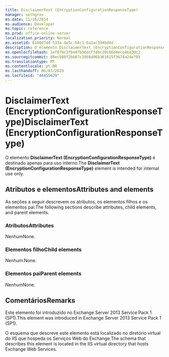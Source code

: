 ```yaml
---
title: DisclaimerText (EncryptionConfigurationResponseType)
manager: sethgros
ms.date: 11/16/2014
ms.audience: Developer
ms.topic: reference
ms.prod: office-online-server
localization_priority: Normal
ms.assetid: 6180d74d-533a-4e5c-b4c1-6a1ac394bd4d
description: O elemento DisclaimerText (EncryptionConfigurationResponseType) é destinado apenas para uso interno.
ms.openlocfilehash: 1ef078c3fbe07b56dcffdbc20c66d4ece46a30c2
ms.sourcegitcommit: 88ec988f2bb67c1866d06b361615f3674a24e795
ms.translationtype: MT
ms.contentlocale: pt-BR
ms.lasthandoff: 06/03/2020
ms.locfileid: "44455629"
---
```

# <a name="disclaimertext-encryptionconfigurationresponsetype"></a><span data-ttu-id="6c5dc-103">DisclaimerText (EncryptionConfigurationResponseType)</span><span class="sxs-lookup"><span data-stu-id="6c5dc-103">DisclaimerText (EncryptionConfigurationResponseType)</span></span>

<span data-ttu-id="6c5dc-104">O elemento **DisclaimerText (EncryptionConfigurationResponseType)** é destinado apenas para uso interno.</span><span class="sxs-lookup"><span data-stu-id="6c5dc-104">The **DisclaimerText (EncryptionConfigurationResponseType)** element is intended for internal use only.</span></span> 

## <a name="attributes-and-elements"></a><span data-ttu-id="6c5dc-105">Atributos e elementos</span><span class="sxs-lookup"><span data-stu-id="6c5dc-105">Attributes and elements</span></span>

<span data-ttu-id="6c5dc-106">As seções a seguir descrevem os atributos, os elementos filhos e os elementos pai.</span><span class="sxs-lookup"><span data-stu-id="6c5dc-106">The following sections describe attributes, child elements, and parent elements.</span></span>
  
### <a name="attributes"></a><span data-ttu-id="6c5dc-107">Atributos</span><span class="sxs-lookup"><span data-stu-id="6c5dc-107">Attributes</span></span>

<span data-ttu-id="6c5dc-108">Nenhum</span><span class="sxs-lookup"><span data-stu-id="6c5dc-108">None.</span></span>
  
### <a name="child-elements"></a><span data-ttu-id="6c5dc-109">Elementos filho</span><span class="sxs-lookup"><span data-stu-id="6c5dc-109">Child elements</span></span>

<span data-ttu-id="6c5dc-110">Nenhum.</span><span class="sxs-lookup"><span data-stu-id="6c5dc-110">None.</span></span>
  
### <a name="parent-elements"></a><span data-ttu-id="6c5dc-111">Elementos pai</span><span class="sxs-lookup"><span data-stu-id="6c5dc-111">Parent elements</span></span>

<span data-ttu-id="6c5dc-112">Nenhum</span><span class="sxs-lookup"><span data-stu-id="6c5dc-112">None.</span></span>
  
## <a name="remarks"></a><span data-ttu-id="6c5dc-113">Comentários</span><span class="sxs-lookup"><span data-stu-id="6c5dc-113">Remarks</span></span>

<span data-ttu-id="6c5dc-114">Este elemento foi introduzido no Exchange Server 2013 Service Pack 1 (SP1).</span><span class="sxs-lookup"><span data-stu-id="6c5dc-114">This element was introduced in Exchange Server 2013 Service Pack 1 (SP1).</span></span>
  
<span data-ttu-id="6c5dc-115">O esquema que descreve este elemento está localizado no diretório virtual do IIS que hospeda os Serviços Web do Exchange.</span><span class="sxs-lookup"><span data-stu-id="6c5dc-115">The schema that describes this element is located in the IIS virtual directory that hosts Exchange Web Services.</span></span>
  

